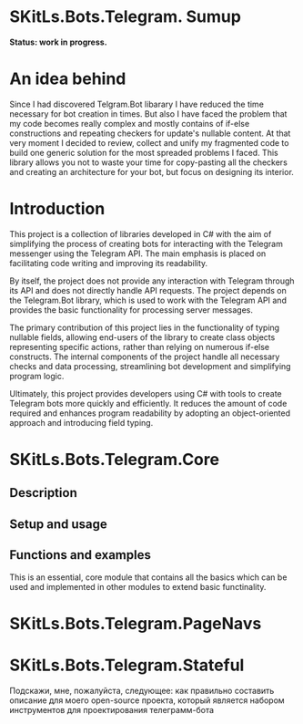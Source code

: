 # SKitLs.Bots.Telegram. Sumup
**Status: work in progress.**

# An idea behind
Since I had discovered Telgram.Bot libarary I have reduced the time necessary for bot creation in times. But also I have faced the problem that my code becomes really complex and mostly contains of if-else constructions and repeating checkers for update's nullable content.
At that very moment I decided to review, collect and unify my fragmented code to build one generic solution for the most spreaded problems I faced.
This library allows you not to waste your time for copy-pasting all the checkers and creating an architecture for your bot, but focus on designing its interior.

# Introduction
This project is a collection of libraries developed in C# with the aim of simplifying the process of creating bots for interacting with the Telegram messenger using the Telegram API. The main emphasis is placed on facilitating code writing and improving its readability.

By itself, the project does not provide any interaction with Telegram through its API and does not directly handle API requests.
The project depends on the Telegram.Bot library, which is used to work with the Telegram API and provides the basic functionality for processing server messages.

The primary contribution of this project lies in the functionality of typing nullable fields, allowing end-users of the library to create class objects representing specific actions, rather than relying on numerous if-else constructs. The internal components of the project handle all necessary checks and data processing, streamlining bot development and simplifying program logic.

Ultimately, this project provides developers using C# with tools to create Telegram bots more quickly and efficiently. It reduces the amount of code required and enhances program readability by adopting an object-oriented approach and introducing field typing.

# SKitLs.Bots.Telegram.Core

## Description

## Setup and usage

## Functions and examples

This is an essential, core module that contains all the basics which can be used and implemented in other modules to extend basic functinality.  

# SKitLs.Bots.Telegram.PageNavs

# SKitLs.Bots.Telegram.Stateful

Подскажи, мне, пожалуйста, следующее: как правильно составить описание для моего open-source проекта, который является набором инструментов для проектирования телеграмм-бота
